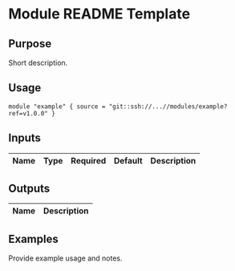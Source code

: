 
# Module README Template

## Purpose

Short description.

## Usage

```hcl
module "example" { source = "git::ssh://...//modules/example?ref=v1.0.0" }
```

## Inputs

| Name | Type | Required | Default | Description |
|------|------|----------|---------|-------------|

## Outputs

| Name | Description |
|------|-------------|

## Examples

Provide example usage and notes.
